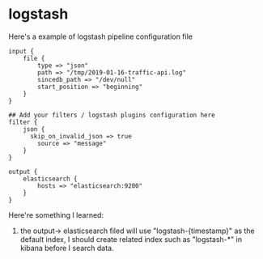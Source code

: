 # logstash

Here's a example of logstash pipeline configuration file

```
input {
	file {
		type => "json"
		path => "/tmp/2019-01-16-traffic-api.log"
		sincedb_path => "/dev/null"
		start_position => "beginning"
	}
}

## Add your filters / logstash plugins configuration here
filter {
	json {
	  skip_on_invalid_json => true
		source => "message"
	}
}

output {
	elasticsearch {
		hosts => "elasticsearch:9200"
	}
}
```

Here're something I learned:

1. the output-> elasticsearch filed will use "logstash-{timestamp}" as the default index, I should create related index such as "logstash-*" in kibana before I search data.
